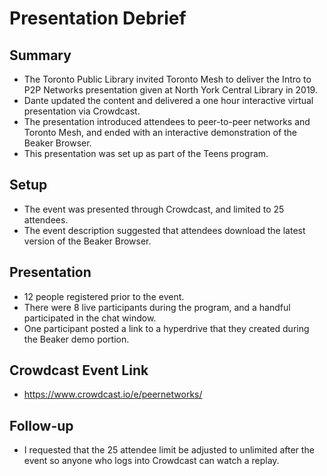 # Presentation Debrief

## Summary

- The Toronto Public Library invited Toronto Mesh to deliver the Intro to P2P Networks presentation given at North York Central Library in 2019.
- Dante updated the content and delivered a one hour interactive virtual presentation via Crowdcast.
- The presentation introduced attendees to peer-to-peer networks and Toronto Mesh, and ended with an interactive demonstration of the Beaker Browser.
- This presentation was set up as part of the Teens program.

## Setup

- The event was presented through Crowdcast, and limited to 25 attendees.
- The event description suggested that attendees download the latest version of the Beaker Browser.

## Presentation

- 12 people registered prior to the event.
- There were 8 live participants during the program, and a handful participated in the chat window.
- One participant posted a link to a hyperdrive that they created during the Beaker demo portion.

## Crowdcast Event Link

- https://www.crowdcast.io/e/peernetworks/

## Follow-up

- I requested that the 25 attendee limit be adjusted to unlimited after the event so anyone who logs into Crowdcast can watch a replay.